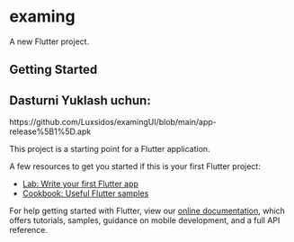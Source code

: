 # examing

A new Flutter project.

## Getting Started
<h2> Dasturni Yuklash uchun: </h2>
https://github.com/Luxsidos/examingUI/blob/main/app-release%5B1%5D.apk

This project is a starting point for a Flutter application.

A few resources to get you started if this is your first Flutter project:

- [Lab: Write your first Flutter app](https://flutter.dev/docs/get-started/codelab)
- [Cookbook: Useful Flutter samples](https://flutter.dev/docs/cookbook)

For help getting started with Flutter, view our
[online documentation](https://flutter.dev/docs), which offers tutorials,
samples, guidance on mobile development, and a full API reference.
